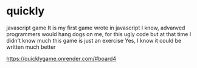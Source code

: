 # quickly
javascript game
It is my first game wrote in javascript
I know, advanved programmers would hang dogs on me, for this ugly code
but at that time I didn't know much
this game is just an exercise
Yes, I know it could be written much better

https://quicklygame.onrender.com/#board4
